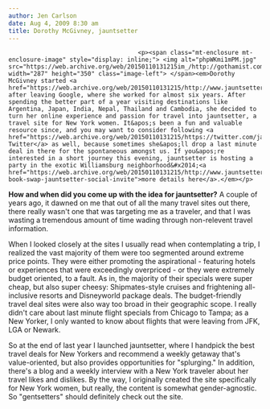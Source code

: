 ```yaml
---
author: Jen Carlson
date: Aug 4, 2009 8:30 am
title: Dorothy McGivney, jauntsetter
---
```


	
										<p><span class="mt-enclosure mt-enclosure-image" style="display: inline;"> <img alt="phpWKmi1mPM.jpg" src="https://web.archive.org/web/20150110131215im_/http://gothamist.com/attachments/arts_jen/phpWKmi1mPM.jpg" width="287" height="350" class="image-left"> </span><em>Dorothy McGivney started <a href="https://web.archive.org/web/20150110131215/http://www.jauntsetter.com/">jauntsetter</a> after leaving Google, where she worked for almost six years. After spending the better part of a year visiting destinations like Argentina, Japan, India, Nepal, Thailand and Cambodia, she decided to turn her online experience and passion for travel into jauntsetter, a travel site for New York women. It&apos;s been a fun and valuable resource since, and you may want to consider following <a href="https://web.archive.org/web/20150110131215/https://twitter.com/jauntsetter/">McGivney&apos;s Twitter</a> as well, because sometimes she&apos;ll drop a last minute deal in there for the spontaneous amongst us. If you&apos;re interested in a short journey this evening, jauntsetter is hosting a party in the exotic Williamsburg neighborhood&#x2014;<a href="https://web.archive.org/web/20150110131215/http://www.jauntsetter.com/blog/guide-book-swap-jauntsetter-social-invite">more details here</a>.</em></p>

<p><strong>How and when did you come up with the idea for jauntsetter?</strong> A couple of years ago, it dawned on me that out of all the many travel sites out there, there really wasn&apos;t one that was targeting me as a traveler, and that I was wasting a tremendous amount of time wading through non-relevent travel information.</p>

<p>When I looked closely at the sites I usually read when contemplating a trip, I realized the vast majority of them were too segmented around extreme price points. They were either promoting the aspirational - featuring hotels or experiences that were exceedingly overpriced - or they were extremely budget oriented, to a fault. As in, the majority of their specials were super cheap, but also super cheesy: Shipmates-style cruises and frightening all-inclusive resorts and Disneyworld package deals. The budget-friendly travel deal sites were also way too broad in their geographic scope. I really didn&apos;t care about last minute flight specials from Chicago to Tampa; as a New Yorker, I only wanted to know about flights that were leaving from JFK, LGA or Newark.</p>

<p>So at the end of last year I launched jauntsetter, where I handpick the best travel deals for New Yorkers and recommend a weekly getaway that&apos;s value-oriented, but also provides opportunities for &quot;splurging.&quot; In addition, there&apos;s a blog and a weekly interview with a New York traveler about her travel likes and dislikes. By the way, I originally created the site specifically for New York women, but really, the content is somewhat gender-agnostic. So &quot;gentsetters&quot; should definitely check out the site.</p>					
										
									
				